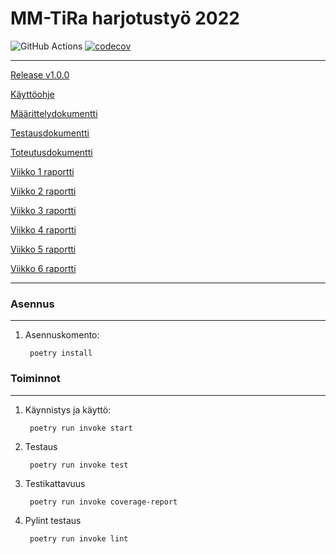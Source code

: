 # MM-TiRa harjotustyö 2022

![GitHub Actions](https://github.com/zmejka/MM-TiRa-harjoitustyo2022/workflows/CI/badge.svg)
[![codecov](https://codecov.io/gh/zmejka/MM-TiRa-harjoitustyo2022/branch/master/graph/badge.svg?token=46FQUTXEF5)](https://codecov.io/gh/zmejka/MM-TiRa-harjoitustyo2022)

----
[Release v1.0.0](https://github.com/zmejka/MM-TiRa-harjoitustyo2022/releases/tag/v1.0.0) 

[Käyttöohje](https://github.com/zmejka/MM-TiRa-harjoitustyo2022/blob/master/dokumentaatio/kayttoohje.md)

[Määrittelydokumentti](https://github.com/zmejka/MM-TiRa-harjoitustyo2022/blob/master/dokumentaatio/maarittelydokumentti.md)

[Testausdokumentti](https://github.com/zmejka/MM-TiRa-harjoitustyo2022/blob/master/dokumentaatio/testausdokumentti.md)

[Toteutusdokumentti](https://github.com/zmejka/MM-TiRa-harjoitustyo2022/blob/master/dokumentaatio/toteutusdokumentti.md)

[Viikko 1 raportti](https://github.com/zmejka/MM-TiRa-harjoitustyo2022/blob/master/dokumentaatio/Viikko1_raportti.md)

[Viikko 2 raportti](https://github.com/zmejka/MM-TiRa-harjoitustyo2022/blob/master/dokumentaatio/Viikko2_raportti.md)

[Viikko 3 raportti](https://github.com/zmejka/MM-TiRa-harjoitustyo2022/blob/master/dokumentaatio/Viikko3_raportti.md)

[Viikko 4 raportti](https://github.com/zmejka/MM-TiRa-harjoitustyo2022/blob/master/dokumentaatio/Viikko4_raportti.md)

[Viikko 5 raportti](https://github.com/zmejka/MM-TiRa-harjoitustyo2022/blob/master/dokumentaatio/Viikko5_raportti.md)

[Viikko 6 raportti](https://github.com/zmejka/MM-TiRa-harjoitustyo2022/blob/master/dokumentaatio/Viikko5_raportti.md)

----

### Asennus
----

1. Asennuskomento:

        poetry install

### Toiminnot
----

1. Käynnistys ja käyttö:

        poetry run invoke start


2. Testaus

        poetry run invoke test

3. Testikattavuus

        poetry run invoke coverage-report

4. Pylint testaus

        poetry run invoke lint
